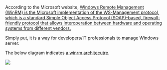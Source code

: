 According to the Microsoft website, [Windows Remote Management (WinRM) is the Microsoft implementation of the WS-Management protocol, which is a standard Simple Object Access Protocol (SOAP)-based, firewall-friendly protocol that allows interoperation between hardware and operating systems from different vendors.](https://learn.microsoft.com/en-us/windows/win32/winrm/portal)

Simply put, it is a way for developers/IT professionals to manage Windows server. 



The below diagram indicates [a winrm architecutre](https://learn.microsoft.com/en-us/windows/win32/winrm/windows-remote-management-architecture). 


![](https://i.imgur.com/mHsYp0I.png)

